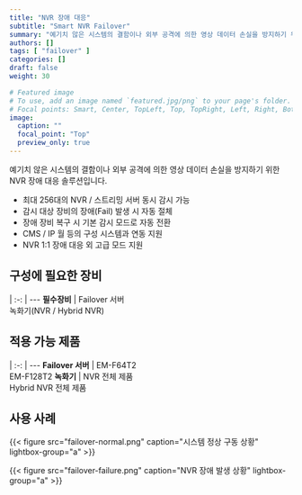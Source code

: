 ```yaml
---
title: "NVR 장애 대응"
subtitle: "Smart NVR Failover"
summary: "예기치 않은 시스템의 결함이나 외부 공격에 의한 영상 데이터 손실을 방지하기 위한 NVR 장애 대응 솔루션입니다."
authors: []
tags: [ "failover" ]
categories: []
draft: false
weight: 30

# Featured image
# To use, add an image named `featured.jpg/png` to your page's folder.
# Focal points: Smart, Center, TopLeft, Top, TopRight, Left, Right, BottomLeft, Bottom, BottomRight.
image:
  caption: ""
  focal_point: "Top"
  preview_only: true
---
```


예기치 않은 시스템의 결함이나 외부 공격에 의한 영상 데이터 손실을 방지하기 위한 NVR 장애 대응 솔루션입니다.

- 최대 256대의 NVR / 스트리밍 서버 동시 감시 가능
- 감시 대상 장비의 장애(Fail) 발생 시 자동 절체
- 장애 장비 복구 시 기본 감시 모드로 자동 전환
- CMS / IP 월 등의 구성 시스템과 연동 지원
- NVR 1:1 장애 대응 외 고급 모드 지원

<div class="container">
<div class="row">
<div class="col-12 col-sm-6 pl-0">

## 구성에 필요한 장비

|
:-: | ---
**필수장비** | Failover 서버<br>녹화기(NVR / Hybrid NVR)

</div>
<div class="col-12 col-sm-6 pl-0">

## 적용 가능 제품

|
:-: | ---
**Failover 서버** | EM-F64T2<br>EM-F128T2
**녹화기** | NVR 전체 제품<br>Hybrid NVR 전체 제품

</div>
</div>
</div>

## 사용 사례

{{< figure src="failover-normal.png" caption="시스템 정상 구동 상황" lightbox-group="a" >}}

{{< figure src="failover-failure.png" caption="NVR 장애 발생 상황" lightbox-group="a" >}}
